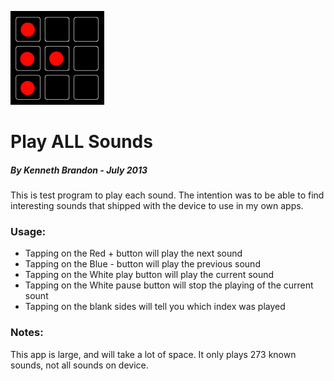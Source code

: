  ![Play All Sounds](../../images/PlayAllSounds-150x150.png)
# Play ALL Sounds
##### By Kenneth Brandon - July 2013
This is test program to play each sound.  The intention was to be able to find interesting sounds that shipped with the device to use in my own apps.

### Usage:
* Tapping on the Red + button will play the next sound
* Tapping on the Blue - button will play the previous sound
* Tapping on the White play button will play the current sound
* Tapping on the White pause button will stop the playing of the current sount
* Tapping on the blank sides will tell you which index was played

### Notes:
This app is large, and will take a lot of space.  It only plays 273 known sounds, not all sounds on device.
